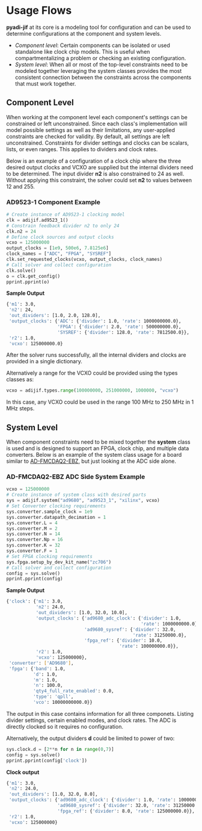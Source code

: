 # Usage Flows

**pyadi-jif** at its core is a modeling tool for configuration and can be used to determine configurations at the component and system levels.

-   _Component level_: Certain components can be isolated or used standalone like clock chip models. This is useful when compartmentalizing a problem or checking an existing configuration.
-   _System level_: When all or most of the top-level constraints need to be modeled together leveraging the system classes provides the most consistent connection between the constraints across the components that must work together.

## Component Level

When working at the component level each component's settings can be constrained or left unconstrained. Since each class's implementation will model possible settings as well as their limitations, any user-applied constraints are checked for validity. By default, all settings are left unconstrained. Constraints for divider settings and clocks can be scalars, lists, or even ranges. This applies to dividers and clock rates.

Below is an example of a configuration of a clock chip where the three desired output clocks and VCXO are supplied but the internal dividers need to be determined. The input divider **n2** is also constrained to 24 as well. Without applying this constraint, the solver could set **n2** to values between 12 and 255.

### AD9523-1 Component Example

```python
# Create instance of AD9523-1 clocking model
clk = adijif.ad9523_1()
# Constrain feedback divider n2 to only 24
clk.n2 = 24
# Define clock sources and output clocks
vcxo = 125000000
output_clocks = [1e9, 500e6, 7.8125e6]
clock_names = ["ADC", "FPGA", "SYSREF"]
clk.set_requested_clocks(vcxo, output_clocks, clock_names)
# Call solver and collect configuration
clk.solve()
o = clk.get_config()
pprint.pprint(o)
```

**Sample Output**

```bash
{'m1': 3.0,
 'n2': 24,
 'out_dividers': [1.0, 2.0, 128.0],
 'output_clocks': {'ADC': {'divider': 1.0, 'rate': 1000000000.0},
                   'FPGA': {'divider': 2.0, 'rate': 500000000.0},
                   'SYSREF': {'divider': 128.0, 'rate': 7812500.0}},
 'r2': 1.0,
 'vcxo': 125000000.0}
```

After the solver runs successfully, all the internal dividers and clocks are provided in a single dictionary.

Alternatively a range for the VCXO could be provided using the types classes as:

```python
vcxo = adijif.types.range(100000000, 251000000, 1000000, "vcxo")
```

In this case, any VCXO could be used in the range 100 MHz to 250 MHz in 1 MHz steps.

## System Level

When component constraints need to be mixed together the **system** class is used and is designed to support an FPGA, clock chip, and multiple data converters. Below is an example of the system class usage for a board similar to [AD-FMCDAQ2-EBZ](https://www.analog.com/en/design-center/evaluation-hardware-and-software/evaluation-boards-kits/eval-ad-fmcdaq2-ebz.html), but just looking at the ADC side alone.

### AD-FMCDAQ2-EBZ ADC Side System Example

```python
vcxo = 125000000
# Create instance of system class with desired parts
sys = adijif.system("ad9680", "ad9523_1", "xilinx", vcxo)
# Set Converter clocking requirements
sys.converter.sample_clock = 1e9
sys.converter.datapath_decimation = 1
sys.converter.L = 4
sys.converter.M = 2
sys.converter.N = 14
sys.converter.Np = 16
sys.converter.K = 32
sys.converter.F = 1
# Set FPGA clocking requirements
sys.fpga.setup_by_dev_kit_name("zc706")
# Call solver and collect configuration
config = sys.solve()
pprint.pprint(config)
```

**Sample Output**

```bash
{'clock': {'m1': 3.0,
           'n2': 24.0,
           'out_dividers': [1.0, 32.0, 10.0],
           'output_clocks': {'ad9680_adc_clock': {'divider': 1.0,
                                                  'rate': 1000000000.0},
                             'ad9680_sysref': {'divider': 32.0,
                                               'rate': 31250000.0},
                             'fpga_ref': {'divider': 10.0,
                                          'rate': 100000000.0}},
           'r2': 1.0,
           'vcxo': 125000000},
 'converter': ['AD9680'],
 'fpga': {'band': 1.0,
          'd': 1.0,
          'm': 1.0,
          'n': 100.0,
          'qty4_full_rate_enabled': 0.0,
          'type': 'qpll',
          'vco': 10000000000.0}}
```

The output in this case contains information for all three componets. Listing divider settings, certain enabled modes, and clock rates. The ADC is directly clocked so it requires no configuration.

Alternatively, the output dividers **d** could be limited to power of two:

```python
sys.clock.d = [2**n for n in range(0,7)]
config = sys.solve()
pprint.pprint(config['clock'])
```

**Clock output**

```bash
{'m1': 3.0,
 'n2': 24.0,
 'out_dividers': [1.0, 32.0, 8.0],
 'output_clocks': {'ad9680_adc_clock': {'divider': 1.0, 'rate': 1000000000.0},
                   'ad9680_sysref': {'divider': 32.0, 'rate': 31250000.0},
                   'fpga_ref': {'divider': 8.0, 'rate': 125000000.0}},
 'r2': 1.0,
 'vcxo': 125000000}
```
